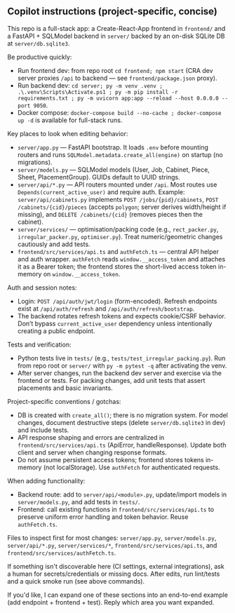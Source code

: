 ## Copilot instructions (project-specific, concise)

This repo is a full-stack app: a Create-React-App frontend in `frontend/` and a FastAPI + SQLModel backend in `server/` backed by an on-disk SQLite DB at `server/db.sqlite3`.

Be productive quickly:

-   Run frontend dev: from repo root `cd frontend; npm start` (CRA dev server proxies `/api` to backend — see `frontend/package.json` proxy).
-   Run backend dev: `cd server; py -m venv .venv ; .\.venv\Scripts\Activate.ps1 ; py -m pip install -r requirements.txt ; py -m uvicorn app:app --reload --host 0.0.0.0 --port 9050`.
-   Docker compose: `docker-compose build --no-cache ; docker-compose up -d` is available for full-stack runs.

Key places to look when editing behavior:

-   `server/app.py` — FastAPI bootstrap. It loads `.env` before mounting routers and runs `SQLModel.metadata.create_all(engine)` on startup (no migrations).
-   `server/models.py` — SQLModel models (User, Job, Cabinet, Piece, Sheet, PlacementGroup). GUIDs default to UUID strings.
-   `server/api/*.py` — API routers mounted under `/api`. Most routes use `Depends(current_active_user)` and require auth. Example: `server/api/cabinets.py` implements `POST /jobs/{pid}/cabinets`, `POST /cabinets/{cid}/pieces` (accepts `polygon`; server derives width/height if missing), and `DELETE /cabinets/{cid}` (removes pieces then the cabinet).
-   `server/services/` — optimisation/packing code (e.g., `rect_packer.py`, `irregular_packer.py`, `optimiser.py`). Treat numeric/geometric changes cautiously and add tests.
-   `frontend/src/services/api.ts` and `authFetch.ts` — central API helper and auth wrapper. `authFetch` reads `window.__access_token` and attaches it as a Bearer token; the frontend stores the short-lived access token in-memory on `window.__access_token`.

Auth and session notes:

-   Login: `POST /api/auth/jwt/login` (form-encoded). Refresh endpoints exist at `/api/auth/refresh` and `/api/auth/refresh/bootstrap`.
-   The backend rotates refresh tokens and expects cookie/CSRF behavior. Don’t bypass `current_active_user` dependency unless intentionally creating a public endpoint.

Tests and verification:

-   Python tests live in `tests/` (e.g., `tests/test_irregular_packing.py`). Run from repo root or `server/` with `py -m pytest -q` after activating the venv.
-   After server changes, run the backend dev server and exercise via the frontend or tests. For packing changes, add unit tests that assert placements and basic invariants.

Project-specific conventions / gotchas:

-   DB is created with `create_all()`; there is no migration system. For model changes, document destructive steps (delete `server/db.sqlite3` in dev) and include tests.
-   API response shaping and errors are centralized in `frontend/src/services/api.ts` (ApiError, handleResponse). Update both client and server when changing response formats.
-   Do not assume persistent access tokens; frontend stores tokens in-memory (not localStorage). Use `authFetch` for authenticated requests.

When adding functionality:

-   Backend route: add to `server/api/<module>.py`, update/import models in `server/models.py`, and add tests in `tests/`.
-   Frontend: call existing functions in `frontend/src/services/api.ts` to preserve uniform error handling and token behavior. Reuse `authFetch.ts`.

Files to inspect first for most changes: `server/app.py`, `server/models.py`, `server/api/*.py`, `server/services/*`, `frontend/src/services/api.ts`, and `frontend/src/services/authFetch.ts`.

If something isn't discoverable here (CI settings, external integrations), ask a human for secrets/credentials or missing docs. After edits, run lint/tests and a quick smoke run (see above commands).

If you'd like, I can expand one of these sections into an end-to-end example (add endpoint + frontend + test). Reply which area you want expanded.
